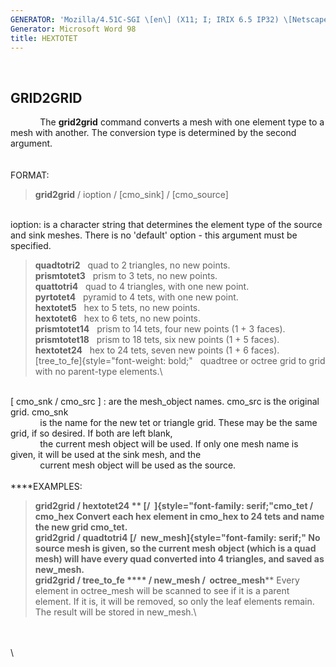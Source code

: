 ```yaml
---
GENERATOR: 'Mozilla/4.51C-SGI \[en\] (X11; I; IRIX 6.5 IP32) \[Netscape\]'
Generator: Microsoft Word 98
title: HEXTOTET
---
```


 

GRID2GRID
---------

            The **grid2grid** command converts a mesh with one element
type to a mesh with another. The conversion type is determined by the
second argument.\
\
\
FORMAT:

> **grid2grid** / ioption / \[cmo\_sink\] / \[cmo\_source\]

\
ioption: is a character string that determines the element type of the
source and sink meshes. There is no 'default' option - this argument
must be specified.

> **quadtotri2**   quad to 2 triangles, no new points.\
> **prismtotet3**   prism to 3 tets, no new points.\
> **quattotri4**   quad to 4 triangles, with one new point.\
> **pyrtotet4**   pyramid to 4 tets, with one new point.\
> **hextotet5**   hex to 5 tets, no new points.\
> **hextotet6**   hex to 6 tets, no new points.\
> **prismtotet14**   prism to 14 tets, four new points (1 + 3 faces).\
> **prismtotet18**   prism to 18 tets, six new points (1 + 5 faces).\
> **hextotet24**   hex to 24 tets, seven new points (1 + 6 faces).\
> [tree\_to\_fe]{style="font-weight: bold;"   quadtree or octree grid
> to grid with no parent-type elements.\

\
\[ cmo\_snk / cmo\_src \] : are the mesh\_object names. cmo\_src is the
original grid. cmo\_snk\
            is the name for the new tet or triangle grid. These may be
the same grid, if so desired. If both are left blank,\
            the current mesh object will be used. If only one mesh name
is given, it will be used at the sink mesh, and the\
            current mesh object will be used as the source.\
\
****EXAMPLES:

> **grid2grid / hextotet24 ** [/  ]{style="font-family: serif;"cmo\_tet
> / cmo\_hex
> Convert each hex element in cmo\_hex to 24 tets and name the new grid
> cmo\_tet.
> \
> **grid2grid / quadtotri4** [/  new\_mesh]{style="font-family: serif;"
> No source mesh is given, so the current mesh object (which is a quad
> mesh) will have every quad converted into 4 triangles, and saved as
> new\_mesh.
> \
> **grid2grid / tree\_to\_fe** **** / new\_mesh /  octree\_mesh****
> Every element in octree\_mesh will be scanned to see if it is a parent
> element. If it is, it will be removed, so only the leaf elements
> remain. The result will be stored in new\_mesh.\

\
\
\
